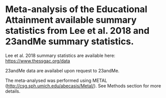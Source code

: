 # Meta-analysis of the Educational Attainment available summary statistics from Lee et al. 2018 and 23andMe summary statistics. 

Lee et al. 2018 summary statistics are available here: https://www.thessgac.org/data

23andMe data are availabel upon request to 23andMe. 

The meta-analysed was performed using METAL (http://csg.sph.umich.edu/abecasis/Metal/). See Methods section for more details. 
